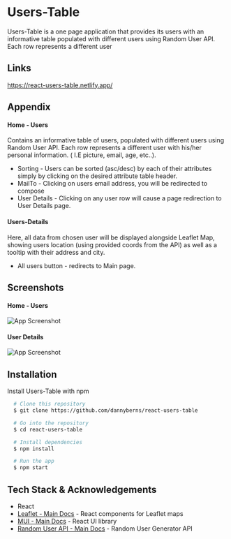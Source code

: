 # Users-Table

Users-Table is a one page application that provides its users with an informative table
populated with different users using Random User API.
Each row represents a different user 


## Links

https://react-users-table.netlify.app/

## Appendix

#### Home - Users
Contains an informative table of users, populated with different users using Random User API.
Each row represents a different user with his/her personal information. ( I.E picture, email, age, etc..).

- Sorting - Users can be sorted (asc/desc) by each of their attributes simply by clicking on the desired attribute table header.
- MailTo - Clicking on users email address, you will be redirected to compose
- User Details - Clicking on any user row will cause a page redirection to User Details page.


#### Users-Details
Here, all data from chosen user will be displayed alongside Leaflet Map, showing users
location (using provided coords from the API) as well as a tooltip with their address and city.

- All users button - redirects to Main page.


## Screenshots

#### Home - Users

![App Screenshot](https://i.ibb.co/9mxDnn5/users-table-main.png)

#### User Details

![App Screenshot](https://i.ibb.co/3T1HB6y/users-table-user.png)



## Installation

Install Users-Table with npm

```bash
  # Clone this repository
  $ git clone https://github.com/dannyberns/react-users-table

  # Go into the repository
  $ cd react-users-table

  # Install dependencies
  $ npm install

  # Run the app
  $ npm start
```
    
## Tech Stack & Acknowledgements

- React
- [Leaflet - Main Docs](https://react-leaflet.js.org/) - React components for Leaflet maps
- [MUI - Main Docs](https://mui.com/) - React UI library
- [Random User API - Main Docs](https://randomuser.me/documentation) - Random User Generator API




